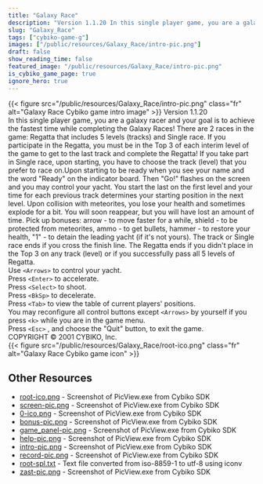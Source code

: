 ```yaml
---
title: "Galaxy Race"
description: "Version 1.1.20 In this single player game, you are a galaxy racer and your goal is to achieve the fastest time while completing the Galaxy Races! There are 2 races in the game: Regatta that includes 5 levels (tracks) and Single race. If you participate in the Regatta, you must b..."
slug: "Galaxy_Race"
tags: ["cybiko-game-g"]
images: ["/public/resources/Galaxy_Race/intro-pic.png"]
draft: false
show_reading_time: false
featured_image: "/public/resources/Galaxy_Race/intro-pic.png"
is_cybiko_game_page: true
ignore_hero: true
---
```

{{< figure src="/public/resources/Galaxy_Race/intro-pic.png" class="fr" alt="Galaxy Race Cybiko game intro image" >}}
Version 1.1.20 \
In this single player game, you are a galaxy racer and your goal is to achieve the fastest time while completing the Galaxy Races! There are 2 races in the game: Regatta that includes 5 levels (tracks) and Single race. If you participate in the Regatta, you must be in the Top 3 of each interim level of the game to get to the last track and complete the Regatta! If you take part in Single race, upon starting, you have to choose the track (level) that you prefer to race on.Upon starting to be ready when you see your name and the word "Ready" on the indicator board. Then "Go!" flashes on the screen and you may control your yacht. You start the last on the first level and your time for each previous track determines your starting position in the next level. Upon collision with meteorites, you lose your health and sometimes explode for a bit.  You will soon reappear, but you will have lost an amount of time. Pick up bonuses: arrow - to move faster for a while, shield - to be protected from meteorites, ammo - to get bullets, hammer - to restore your health, "1" - to detain the leading yacht (if it's not yours). The track or Single race ends if you cross the finish line. The Regatta ends if you didn't place in the Top 3 on any track (level) or if you successfully pass all 5 levels of Regatta.  \
Use `<Arrows>`  to control your yacht. \
Press `<Enter>`  to accelerate. \
Press  `<Select>`  to shoot. \
Press  `<BkSp>`  to decelerate. \
Press `<Tab>`  to view the table of current players' positions. \
You may reconfigure all control buttons except `<Arrows>`  by yourself if you press `<k>`  while you are in the game menu. \
Press `<Esc>` , and choose the "Quit" button, to exit the game. \
COPYRIGHT © 2001 CYBIKO, Inc. \
 {{< figure src="/public/resources/Galaxy_Race/root-ico.png" class="fr" alt="Galaxy Race Cybiko game icon" >}}

## Other Resources
* [root-ico.png](/public/resources/Galaxy_Race/root-ico.png) - Screenshot of PicView.exe from Cybiko SDK
* [screen-pic.png](/public/resources/Galaxy_Race/screen-pic.png) - Screenshot of PicView.exe from Cybiko SDK
* [0-ico.png](/public/resources/Galaxy_Race/0-ico.png) - Screenshot of PicView.exe from Cybiko SDK
* [bonus-pic.png](/public/resources/Galaxy_Race/bonus-pic.png) - Screenshot of PicView.exe from Cybiko SDK
* [game_panel-pic.png](/public/resources/Galaxy_Race/game_panel-pic.png) - Screenshot of PicView.exe from Cybiko SDK
* [help-pic.png](/public/resources/Galaxy_Race/help-pic.png) - Screenshot of PicView.exe from Cybiko SDK
* [intro-pic.png](/public/resources/Galaxy_Race/intro-pic.png) - Screenshot of PicView.exe from Cybiko SDK
* [record-pic.png](/public/resources/Galaxy_Race/record-pic.png) - Screenshot of PicView.exe from Cybiko SDK
* [root-spl.txt](/public/resources/Galaxy_Race/root-spl.txt) - Text file converted from iso-8859-1 to utf-8 using iconv
* [zast-pic.png](/public/resources/Galaxy_Race/zast-pic.png) - Screenshot of PicView.exe from Cybiko SDK

